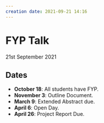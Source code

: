 ```yaml
---
creation date: 2021-09-21 14:16
---
```

#  FYP Talk
21st September 2021

## Dates
- **October 18**: All students have FYP.
- **November 3**: Outline Document.
- **March 9**: Extended Abstract due.
- **April 6**: Open Day.
- **April 26**: Project Report Due.